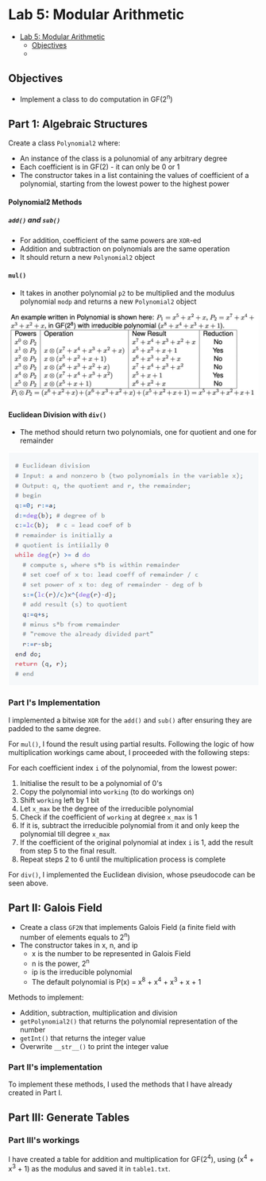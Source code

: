 # Lab 5: Modular Arithmetic

- [Lab 5: Modular Arithmetic](#lab-5-modular-arithmetic)
  - [Objectives](#objectives)
  - 

## Objectives

* Implement a class to do computation in GF(2<sup>n</sup>)

## Part 1: Algebraic Structures

Create a class `Polynomial2` where:
- An instance of the class is a polunomial of any arbitrary degree
- Each coefficient is in GF(2) - it can only be 0 or 1
- The constructor takes in a list containing the values of coefficient of a polynomial, starting from the lowest power to the highest power

#### Polynomial2 Methods

##### `add()` and `sub()`

- For addition, coefficient of the same powers are `XOR`-ed
- Addition and subtraction on polynomials are the same operation
- It should return a new `Polynomial2` object

#### `mul()`

- It takes in another polynomial `p2` to be multiplied and the modulus polynomial `modp` and returns a new `Polynomial2` object

<p align="center">
  <img src="https://raw.githubusercontent.com/DarrenPea/50.042-Foundations-of-Cybersecurity/refs/heads/main/lab_5/images/mult.jpg" />
</p>

#### Euclidean Division with `div()`

- The method should return two polynomials, one for quotient and one for remainder

<p align="center">
  <img src="https://raw.githubusercontent.com/DarrenPea/50.042-Foundations-of-Cybersecurity/refs/heads/main/lab_5/images/div.png" />
</p>

### Part I's Implementation

I implemented a bitwise `XOR` for the `add()` and `sub()` after ensuring they are padded to the same degree.

For `mul()`, I found the result using partial results. Following the logic of how multiplication workings came about, I proceeded with the following steps:

For each coefficient index `i` of the polynomial, from the lowest power:
1. Initialise the result to be a polynomial of 0's
2. Copy the polynomial into `working` (to do workings on)
3. Shift `working` left by 1 bit
4. Let `x_max` be the degree of the irreducible polynomial
5. Check if the coefficient of `working` at degree `x_max` is 1
6. If it is, subtract the irreducible polynomial from it and only keep the polynomial till degree `x_max`
7. If the coefficient of the original polynomial at index `i` is 1, add the result from step 5 to the final result.
8. Repeat steps 2 to 6 until the multiplication process is complete

For `div()`, I implemented the Euclidean division, whose pseudocode can be seen above.

## Part II: Galois Field

- Create a class `GF2N` that implements Galois Field (a finite field with number of elements equals to 2<sup>n</sup>)
- The constructor takes in x, n, and ip
	- x is the number to be represented in Galois Field
	- n is the power, 2<sup>n</sup>
	- ip is the irreducible polynomial
  - The default polynomial is P(x) = x<sup>8</sup> + x<sup>4</sup> + x<sup>3</sup> + x + 1

Methods to implement:
- Addition, subtraction, multiplication and division
- `getPolynomial2()` that returns the polynomial representation of the number
- `getInt()` that returns the integer value
- Overwrite `__str__()` to print the integer value

### Part II's implementation

To implement these methods, I used the methods that I have already created in Part I.

## Part III: Generate Tables

### Part III's workings

I have created a table for addition and multiplication for GF(2<sup>4</sup>), using (x<sup>4</sup> + x<sup>3</sup> + 1) as the modulus and saved it in `table1.txt`.